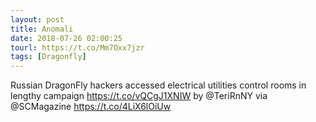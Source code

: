 ```yaml
---
layout: post
title: Anomali
date: 2018-07-26 02:00:25
tourl: https://t.co/Mm7Oxx7jzr
tags: [Dragonfly]
---
```

Russian DragonFly hackers accessed electrical utilities control rooms in lengthy campaign https://t.co/vQCgJ1XNIW by @TeriRnNY via @SCMagazine https://t.co/4LiX6lOiUw